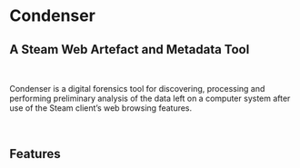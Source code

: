 Condenser 
==========

A Steam Web Artefact and Metadata Tool
--------------------------------------

 

Condenser is a digital forensics tool for discovering, processing and performing
preliminary analysis of the data left on a computer system after use of the
Steam client’s web browsing features.

 

Features
--------
